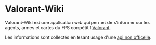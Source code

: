 # Valorant-Wiki
Valorant-Wiki est une application web qui permet de s'informer sur les agents, armes et cartes du  FPS compétitif [Valorant](https://playvalorant.com/).

Les informations sont collectés en fesant usage d'une [api non officelle](https://valorant-api.com/).
